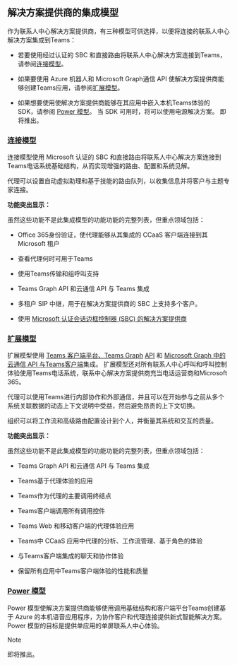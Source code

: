 ## <a name="integration-models-for-solution-providers"></a>解决方案提供商的集成模型

<a name="steps"></a>

作为联系人中心解决方案提供商，有三种模型可供选择，以便将连接的联系人中心解决方案集成到Teams：

- 若要使用经过认证的 SBC 和直接路由将联系人中心解决方案连接到Teams，请参阅[连接模型](?tabs=connect#steps)。

- 如果要使用 Azure 机器人和 Microsoft Graph通信 API 使解决方案提供商能够创建Teams应用，请参阅[扩展模型](?tabs=extend#steps)。

- 如果想要使用使解决方案提供商能够在其应用中嵌入本机Teams体验的 SDK，请参阅 [Power 模型](?tabs=power#steps)。 当 SDK 可用时，将可以使用电源解决方案。 即将推出。

### <a name="the-connect-model"></a>[**连接模型**](#tab/connect)

连接模型使用 Microsoft 认证的 SBC 和直接路由将联系人中心解决方案连接到Teams电话系统基础结构，从而实现增强的路由、配置和系统见解。

代理可以设置自动虚拟助理和基于技能的路由队列，以收集信息并将客户与主题专家连接。

**功能突出显示：**

虽然这些功能不是此集成模型的功能功能的完整列表，但重点领域包括：

- Office 365身份验证，使代理能够从其集成的 CCaaS 客户端连接到其 Microsoft 租户

- 查看代理何时可用于Teams

- 使用Teams传输和组呼叫支持

- Teams Graph API 和云通信 API 与 Teams 集成

- 多租户 SIP 中继，用于在解决方案提供商的 SBC 上支持多个客户。

- 使用 [<span class="underline">Microsoft 认证会话边框控制器 (SBC) </span>的解决方案提供商](../direct-routing-border-controllers.md)

### <a name="the-extend-model"></a>[**扩展模型**](#tab/extend)

扩展模型使用 [Teams 客户端平台、Teams Graph](/microsoftteams/platform/overview) [API](/graph/api/resources/teams-api-overview) 和 [Microsoft Graph 中的云通信 API 与Teams客户端](/graph/api/resources/communications-api-overview)集成。 扩展模型还对所有联系人中心呼叫和呼叫控制体验使用Teams电话系统，联系中心解决方案提供商充当电话运营商和Microsoft 365。

代理可以使用Teams进行内部协作和外部通信，并且可以在开始参与之前从多个系统关联数据的动态上下文说明中受益，然后避免昂贵的上下文切换。

组织可以将工作流和高级路由配置设计到个人，并衡量其系统和交互的质量。

**功能突出显示：**

虽然这些功能不是此集成模型的功能功能的完整列表，但重点领域包括：

- Teams Graph API 和云通信 API 与 Teams 集成

- Teams基于代理体验的应用

- Teams作为代理的主要调用终结点

- Teams客户端调用所有调用控件

- Teams Web 和移动客户端的代理体验应用

- Teams中 CCaaS 应用中代理的分析、工作流管理、基于角色的体验

- 与Teams客户端集成的聊天和协作体验

- 保留所有应用中Teams客户端体验的性能和质量

### <a name="the-power-model"></a>[**Power 模型**](#tab/power)

Power 模型使解决方案提供商能够使用调用基础结构和客户端平台Teams创建基于 Azure 的本机语音应用程序，为协作客户和代理连接提供新式智能解决方案。 Power 模型的目标是提供单应用的单屏联系人中心体验。


> [!NOTE]
> 即将推出。
